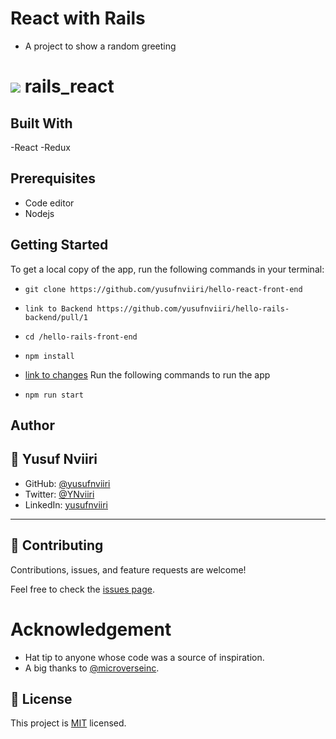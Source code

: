 # React with Rails
- A project to show a random greeting 
# ![](https://img.shields.io/badge/Microverse-blueviolet) rails_react



## Built With

-React
-Redux


## Prerequisites


- Code editor
- Nodejs


## Getting Started





To get a local copy of the app, run the following commands in your terminal:
- `git clone https://github.com/yusufnviiri/hello-react-front-end`
- `link to Backend https://github.com/yusufnviiri/hello-rails-backend/pull/1`


- `cd /hello-rails-front-end`
- `npm install`
- [link to changes]('https://github.com/yusufnviiri/hello-rails-backend/pull/1')
Run the following commands to run the app
- `npm run start`
## Author


## 👤 Yusuf Nviiri
- GitHub: [@yusufnviiri](https://github.com/yusufnviiri)
- Twitter: [@YNviiri](https://twitter.com/YNviiri)
- LinkedIn: [yusufnviiri]( https://www.linkedin.com/in/yusuf-nviiri-8b4146206/)
***


## 🤝 Contributing

Contributions, issues, and feature requests are welcome!

Feel free to check the [issues page](https://github.com/aimalamiri/Ruby-Catalog/issues).

# Acknowledgement

- Hat tip to anyone whose code was a source of inspiration.
- A big thanks to [@microverseinc](https://github.com/microverseinc).
## 📝 License
This project is [MIT](./MIT.md) licensed.
